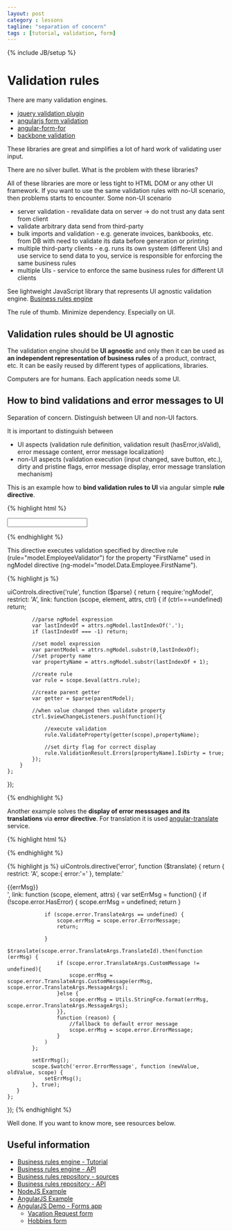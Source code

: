```yaml
---
layout: post
category : lessons
tagline: "separation of concern"
tags : [tutorial, validation, form]
---
```

{% include JB/setup %}

# Validation rules

There are many validation engines.

+   [jquery validation plugin](http://jqueryvalidation.org/)
+   [angularjs form validation](http://scotch.io/tutorials/javascript/angularjs-form-validation)
+   [angular-form-for](http://bvaughn.github.io/angular-form-for/#/index)
+   [backbone validation](https://github.com/thedersen/backbone.validation)

These libraries are great and simplifies a lot of hard work of validating user input.  

<div class="alert alert-danger" role="alert">There are no silver bullet. What is the problem with these libraries?</div> 

All of these libraries are more or less tight to HTML DOM or any other UI framework.
If you want to use the same validation rules with no-UI scenario, then problems starts to encounter.
Some non-UI scenario

+   server validation - revalidate data on server -> do not trust any data sent from client
+   validate arbitrary data send from third-party
+   bulk imports and validation - e.g. generate invoices, bankbooks, etc. from DB with need to validate its data before generation or printing
+   multiple third-party clients - e.g. runs its own system (different UIs) and use service to send data to you, service is responsible for enforcing the same business rules 
+   multiple UIs - service to enforce the same business rules for different UI clients 


See lightweight JavaScript library that represents UI agnostic validation engine. [Business rules engine](https://github.com/rsamec/business-rules-engine/wiki)
  

<div class="alert alert-info" role="alert">The rule of thumb. Minimize dependency. Especially on UI.</div>  

## Validation rules should be UI agnostic

The validation engine should be **UI agnostic** and only then it can be used as **an independent representation of business rules** of a product, contract, etc.
It can be easily reused by different types of applications, libraries.


<div class="alert alert-danger" role="alert">Computers are for humans. Each application needs some UI.</div>

## How to bind validations and error messages to UI

<div class="alert alert-info" role="alert">Separation of concern. Distinguish between UI and non-UI factors.</div>

It is important to distinguish between

+   UI aspects (validation rule definition, validation result (hasError,isValid), error message content, error message localization)
+   non-UI aspects (validation execution (input changed, save button, etc.), dirty and pristine flags, error message display, error message translation mechanism)


This is an example how to **bind validation rules to UI** via angular simple **rule directive**.

{% highlight html %}

 <input type="text" ng-model="model.Data.Employee.FirstName" rule="model.EmployeeValidator">

{% endhighlight %}

This directive executes validation specified by directive rule (rule="model.EmployeeValidator") for the property "FirstName" used in ngModel directive (ng-model="model.Data.Employee.FirstName").  

{% highlight js %}

uiControls.directive('rule', function ($parse) {
    return {
        require:'ngModel',
        restrict: 'A',
        link: function (scope, element, attrs, ctrl) {
            if (ctrl===undefined) return;
            
            //parse ngModel expression
            var lastIndexOf = attrs.ngModel.lastIndexOf('.');
            if (lastIndexOf === -1) return;
            
            //set model expression
            var parentModel = attrs.ngModel.substr(0,lastIndexOf);
            //set property name
            var propertyName = attrs.ngModel.substr(lastIndexOf + 1);
            
            //create rule
            var rule = scope.$eval(attrs.rule);
            
            //create parent getter
            var getter = $parse(parentModel);

            //when value changed then validate property 
            ctrl.$viewChangeListeners.push(function(){
                
                //execute validation
                rule.ValidateProperty(getter(scope),propertyName);
                
                //set dirty flag for correct display
                rule.ValidationResult.Errors[propertyName].IsDirty = true;
            });
        }
    };
});

{% endhighlight %}
 
Another example solves the **display of error messsages and its translations** via **error directive**.
For translation it is used [angular-translate](https://github.com/angular-translate/angular-translate) service.

{% highlight html %}

<div error="model.HobbiesNumberValidator.Error"></div>

{% endhighlight %}

{% highlight js %}
uiControls.directive('error', function ($translate) {
    return {
        restrict: 'A',
        scope:{
            error:'='
        },
        template:'<div class="validation-error">{{errMsg}}</div>',
        link: function (scope, element, attrs) {
            var setErrMsg = function() {
                if (!scope.error.HasError) {
                    scope.errMsg = undefined;
                    return
                }

                if (scope.error.TranslateArgs == undefined) {
                    scope.errMsg = scope.error.ErrorMessage;
                    return;

                }
                $translate(scope.error.TranslateArgs.TranslateId).then(function (errMsg) {
                    if (scope.error.TranslateArgs.CustomMessage != undefined){
                        scope.errMsg = scope.error.TranslateArgs.CustomMessage(errMsg, scope.error.TranslateArgs.MessageArgs);
                    }else {
                        scope.errMsg = Utils.StringFce.format(errMsg, scope.error.TranslateArgs.MessageArgs);
                    }},
                    function (reason) {
                        //fallback to default error message
                        scope.errMsg = scope.error.ErrorMessage;
                    }
                )
            };

            setErrMsg();
            scope.$watch('error.ErrorMessage', function (newValue, oldValue, scope) {
                setErrMsg();
            }, true);
       }
    };
});
{% endhighlight %}

 
<div class="alert alert-success" role="alert">Well done. If you want to know more, see resources below.</div>

## Useful information

+ [Business rules engine - Tutorial](https://github.com/rsamec/business-rules-engine/wiki)
+ [Business rules engine - API](http://rsamec.github.io/business-rules-engine/docs/globals.html)
+ [Business rules repository - sources](https://github.com/rsamec/business-rules)
+ [Business rules repository - API](http://rsamec.github.io/business-rules/docs/globals.html)
+ [NodeJS Example](https://github.com/rsamec/node-form-app)
+ [AngularJS Example](https://github.com/rsamec/angular-form-app)
+ [AngularJS Demo - Forms app](http://nodejs-formvalidation.rhcloud.com/)
    + [Vacation Request form](http://nodejs-formvalidation.rhcloud.com/#/vacationApproval/new)
    + [Hobbies form](http://nodejs-formvalidation.rhcloud.com/#/hobbies/new)


